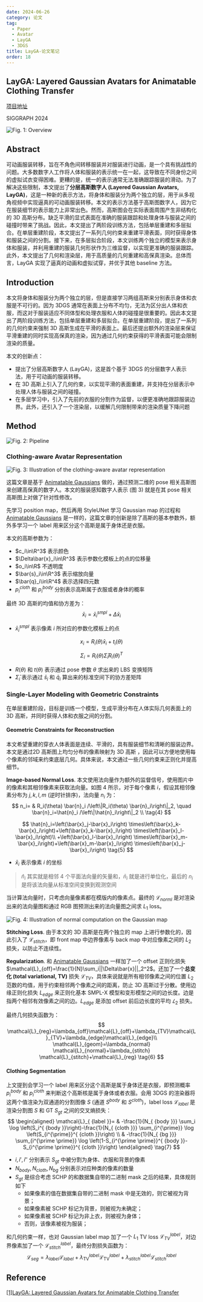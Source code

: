 ```yaml
---
date: 2024-06-26
category: 论文
tag:
  - Paper
  - Avatar
  - LayGA
  - 3DGS
title: LayGA-论文笔记
order: 18
---
```


## LayGA: Layered Gaussian Avatars for Animatable Clothing Transfer

[项目地址](https://jsnln.github.io/layga/)

SIGGRAPH 2024

![Fig. 1: Overview](https://rocyan.oss-cn-hangzhou.aliyuncs.com/blog/202406261135825.png)

## Abstract

可动画服装转移，旨在不角色间转移服装并对服装进行动画，是一个具有挑战性的问题。大多数数字人工作将人体和服装的表示统一在一起，这导致在不同身份之间的虚拟试衣变得困难。更糟的是，统一的表示通常无法准确跟踪服装的滑动。为了解决这些限制，本文提出了**分层高斯数字人 (Layered Gaussian Avatars, LayGA)**，这是一种新的表示方法，将身体和服装分为两个独立的层，用于从多视角视频中实现逼真的可动画服装转移。本文的表示方法基于高斯图数字人，因为它在服装细节的表示能力上非常出色。然而，高斯图会在实际表面周围产生非结构化的 3D 高斯分布。缺乏平滑的显式表面在准确的服装跟踪和处理身体与服装之间的碰撞时带来了挑战。因此，本文提出了两阶段训练方法，包括单层重建和多层拟合。在单层重建阶段，本文提出了一系列几何约束来重建平滑表面，同时获得身体和服装之间的分割。接下来，在多层拟合阶段，本文训练两个独立的模型来表示身体和服装，并利用重建的服装几何形状作为三维监督，以实现更准确的服装跟踪。此外，本文提出了几何和渲染层，用于高质量的几何重建和高保真渲染。总体而言，LayGA 实现了逼真的动画和虚拟试穿，并优于其他 baseline 方法。

## Introduction

本文将身体和服装分为两个独立的层，但是直接学习两组高斯来分别表示身体和衣服是不可行的。因为 3DGS 通常在表面上分布不均匀，无法为区分出人体和衣服，而这对于服装适应不同体型和处理衣服和人体的碰撞是很重要的。因此本文提出了两阶段训练方法，包括单层重建和多层拟合。在单层重建阶段，提出了一系列的几何约束来强制 3D 高斯生成在平滑的表面上。最后还提出额外的渲染层来保证平滑重建的同时实现高保真的渲染，因为通过几何约束获得的平滑表面可能会限制渲染的质量。

本文的创新点：

- 提出了分层高斯数字人 (LayGA)，这是首个基于 3DGS 的分层数字人表示法，用于可动画的服装转移。
- 在 3D 高斯上引入了几何约束，以实现平滑的表面重建，并支持在分层表示中处理人体与服装之间的碰撞。
- 在多层学习中，引入了先前的衣服的分割作为监督，以便更准确地跟踪服装边界。此外，还引入了一个渲染层，以缓解几何限制带来的渲染质量下降问题

## Method

![Fig. 2: Pipeline](https://rocyan.oss-cn-hangzhou.aliyuncs.com/blog/202406271623207.png)

### Clothing-aware Avatar Representation

![Fig. 3: Illustration of the clothing-aware avatar representation](https://rocyan.oss-cn-hangzhou.aliyuncs.com/blog/202406271659738.png)

这篇文章是基于 [Animatable Gaussians](Animatable-Gaussians.html) 做的，通过预测二维的 pose 相关高斯图来创建高保真的数字人。本文的服装感知数字人表示 (图 3) 就是在其 pose 相关高斯图上对做了针对性修改。

先学习 position map，然后再用 StyleUNet 学习 Gaussian map 的过程和 [Animatable Gaussians](Animatable-Gaussians.thml) 是一样的，这篇文章的创新是除了高斯的基本参数外，额外多学习一个 label 用来区分这个高斯是属于身体还是衣服。

本文的高斯参数为：

- $c_i\in\R^3$ 表示颜色
- $\Delta\bar{x}_i\in\R^3$ 表示参数化模板上的点的位移量
- $o_i\in\R$ 不透明度
- $\bar{s}_i\in\R^3$ 表示缩放向量
- $\bar{q}_i\in\R^4$ 表示选择四元数
- $p_i^{cloth}$ 和 $p_i^{body}$ 分别表示高斯属于衣服或者身体的概率

最终 3D 高斯的均值和协方差为：
$$
\bar{x}_i=\bar{x}_i^{smpl}+\Delta\bar{x}_i
\tag{1}
$$

- $\bar{x}_i^{smpl}$ 表示像素 $i$ 所对应的参数化模板上的点

$$
x_i=R_i(\theta)\bar{x}_i+t_i(\theta)
\tag{2}
$$

$$
\Sigma_i=R_i(\theta)\bar{\Sigma}_iR_i(\theta)^T
\tag{3}
$$

- $R(\theta)$ 和 $t(\theta)$ 表示通过 pose 参数 $\theta$ 求出来的 LBS 变换矩阵
- $\bar{\Sigma}_i$ 表示通过 $\bar{s}_i$ 和 $\bar{q}_i$ 算出来的标准空间下的协方差矩阵

### Single-Layer Modeling with Geometric Constraints

在单层重建阶段，目标是训练一个模型，生成平滑分布在人体实际几何表面上的 3D 高斯，并同时获得人体和衣服之间的分割。

#### Geometric Constraints for Reconstruction

本文希望重建的穿衣人体表面是连续、平滑的，具有服装细节和清晰的服装边界。本文是通过2D 高斯图上均匀分布的像素映射为 3D 高斯 ，因此可以方便地使用每个像素的邻域来约束底层几何。具体来说，本文通过一些几何约束来正则化并提高细节。

**Image-based Normal Loss**. 本文使用法向量作为额外的监督信号，使用图片中的像素和其相邻像素来获取法向量。如图 4 所示，对于每个像素 $i$，假设其相邻像素分布为 $j,k,l,m$ (逆时针排序)，法向量 $n_i$ 为：
$$
n_i= & R_i(\theta) \bar{n}_i /\left\|R_i(\theta) \bar{n}_i\right\|_2, \quad \bar{n}_i=\hat{n}_i /\left\|\hat{n}_i\right\|_2 \\
\tag{4}
$$

$$
\hat{n}_i=\left(\bar{x}_j-\bar{x}_i\right) \times\left(\bar{x}_k-\bar{x}_i\right)+\left(\bar{x}_k-\bar{x}_i\right) \times\left(\bar{x}_l-\bar{x}_i\right)\\
+\left(\bar{x}_l-\bar{x}_i\right) \times\left(\bar{x}_m-\bar{x}_i\right)+\left(\bar{x}_m-\bar{x}_i\right) \times\left(\bar{x}_j-\bar{x}_i\right)
\tag{5}
$$

- $\bar{x}_i$ 表示像素 $i$ 的坐标

> $\hat{n}_i$ 其实就是相邻 4 个平面法向量的矢量和，$\bar{n}_i$ 就是进行单位化，最后的 $n_i$ 是将该法向量从标准空间变换到观测空间

当计算法向量时，只考虑向量像素都在模版内的像素点。最终的 $\mathcal{L}_{norml}$ 是对渲染出来的法向量图和通过 RGB 图预测出来的法向量图之间求 $L_1$ loss。

![Fig. 4: Illustration of normal computation on the Gaussian map](https://rocyan.oss-cn-hangzhou.aliyuncs.com/blog/202406301615659.png)

**Stitching Loss**. 由于本文的 3D 高斯是在两个独立的 map 上进行参数化的，因此引入了  $\mathcal{L}_{stitch}$，即 front map 中边界像素与 back map 中对应像素之间的 $L_2$ 损失，以防止不连续性。

**Regularization**. 和 [Animatable Gaussians](Animatable-Gaussians.thml) 一样加了一个 offset 正则化损失 $\mathcal{L}_{off}=\frac{1}{N}\sum_i||\Delta\bar{x}||_2^2$。还加了一个**总变化 (total variational, TV)** 损失 $\mathcal{L}_{TV}$，具体来说就是所有相邻像素之间的位置 $L_2$ 范数的均值，用于约束相邻两个像素之间的距离，防止 3D 高斯过于分散。使用边缘正则化损失 $L_{edge}$ 来正则化基本 SMPL-X 模型和变形模型之间的边长度。边是指两个相邻有效像素之间的边。$L_{edge}$ 是添加 offset 前后边长度的平均 $𝐿_2$ 损失。

最终几何损失函数为：
$$
\mathcal{L}_{reg}=\lambda_{off}\mathcal{L}_{off}+\lambda_{TV}\mathcal{L}_{TV}+\lambda_{edge}\mathcal{L}_{edge}\\
\mathcal{L}_{geom}=\lambda_{normal} \mathcal{L}_{normal}+\lambda_{stitch} \mathcal{L}_{stitch}+\mathcal{L}_{reg}
\tag{6}
$$

#### Clothing Segmentation

上文提到会学习一个 label 用来区分这个高斯是属于身体还是衣服，即预测概率 $p_i^{body}$ 和 $p_i^{cloth}$ 来判断这个高斯核是属于身体或者衣服。会用 3DGS 的渲染器将这两个值渲染为双通道的分割图像 $S$  (通道 $S^{body}$ 和 $S^{cloth}$)，label loss $\mathcal{L}_{label}$ 是渲染分割图 $S$ 和 GT $S_{gt}$ 之间的交叉熵损失：
$$
\begin{aligned}
\mathcal{L}_{ {label }}= & -\frac{1}{N_{ {body }}} \sum_i \log \left(S_i^{ {body }}\right)-\frac{1}{N_{ {cloth }}} \sum_{i^{\prime}} \log \left(S_{i^{\prime}}^{ {cloth }}\right) \\
& -\frac{1}{N_{ {bg }}} \sum_{i^{\prime \prime}} \log \left(1-S_{i^{\prime \prime}}^{ {body }}-S_{i^{\prime \prime}}^{ {cloth }}\right)
\end{aligned}
\tag{7}
$$

- $i,i',i''$ 分别表示 $S_{gt}$ 中被分割为身体、衣服和背景的像素
- $N_{body},N_{cloth},N_{bg}$ 分别表示对应种类的像素的数量
- $S_{gt}$ 是综合考虑 SCHP 的和数据集自带的二进制 mask 之后的结果，具体规则如下
  - 如果像素的值在数据集自带的二进制 mask 中是无效的，则它被视为背景；
  - 如果像素被 SCHP 标记为背景，则被视为未确定；
  - 如果像素被 SCHP 标记为非上衣，则被视为身体；
  - 否则，该像素被视为服装；

和几何约束一样，也对 Gaussian label map 加了一个 $L_1$ TV loss $\mathcal{L}_{TV}^{label}$，对边界像素加了一个 $\mathcal{L}_{stitch}^{label}$，最终分割损失函数为：
$$
\mathcal{L}_{ {seg }}=\lambda_{ {label }} \mathcal{L}_{ {label }}+\lambda_{\mathrm{TV}}^{ {label }} \mathcal{L}_{\mathrm{TV}}^{ {label }}+\lambda_{ {stitch }}^{ {label }} \mathcal{L}_{ {stitch }}^{ {label }}
\tag{8}
$$


## Reference

[[1]LayGA: Layered Gaussian Avatars for Animatable Clothing Transfer](https://arxiv.org/pdf/2405.07319)